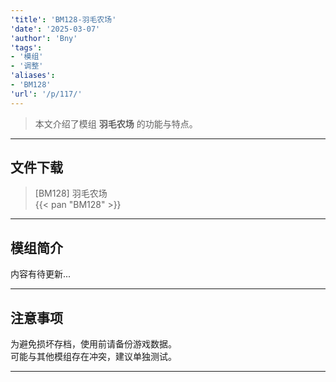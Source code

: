 ```yaml
---
'title': 'BM128-羽毛农场'
'date': '2025-03-07'
'author': 'Bny'
'tags':
- '模组'
- '调整'
'aliases':
- 'BM128'
'url': '/p/117/'
---
```


> 本文介绍了模组 **羽毛农场** 的功能与特点。

---

## 文件下载

> [BM128] 羽毛农场  
{{< pan "BM128" >}}  

---

## 模组简介

>  
内容有待更新...  

---

## 注意事项

>  
为避免损坏存档，使用前请备份游戏数据。  
可能与其他模组存在冲突，建议单独测试。  

---

